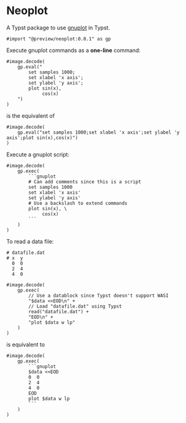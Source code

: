 # Neoplot

A Typst package to use [gnuplot](http://www.gnuplot.info/) in Typst.

```typ
#import "@preview/neoplot:0.0.1" as gp
```

Execute gnuplot commands as a **one-line** command:
```typ
#image.decode(
    gp.eval("
        set samples 1000;
        set xlabel 'x axis';
        set ylabel 'y axis';
        plot sin(x),
             cos(x)
    ")
)
```

is the equivalent of
```typ
#image.decode(
    gp.eval("set samples 1000;set xlabel 'x axis';set ylabel 'y axis';plot sin(x),cos(x)")
)
```

Execute a gnuplot script:
~~~typ
#image.decode(
    gp.exec(
        ```gnuplot
        # Can add comments since this is a script
        set samples 1000
        set xlabel 'x axis'
        set ylabel 'y axis'
        # Use a backslash to extend commands
        plot sin(x), \
             cos(x)
        ```
    )
)
~~~

To read a data file:
```
# datafile.dat
# x  y
  0  0
  2  4
  4  0
```

~~~typ
#image.decode(
    gp.exec(
        // Use a datablock since Typst doesn't support WASI
        "$data <<EOD\n" +
        // Load "datafile.dat" using Typst
        read("datafile.dat") +
        "EOD\n" +
        "plot $data w lp"
    )
)
~~~

is equivalent to
~~~typ
#image.decode(
    gp.exec(
        ```gnuplot
        $data <<EOD
        0  0
        2  4
        4  0
        EOD
        plot $data w lp
        ```
    )
)
~~~
